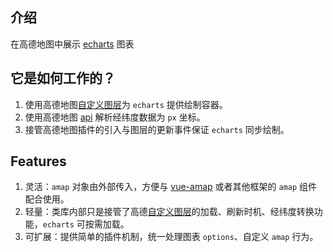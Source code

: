 ## 介绍

在高德地图中展示 [echarts](https://echarts.baidu.com/index.html) 图表

## 它是如何工作的？

1. 使用高德地图[自定义图层](https://lbs.amap.com/api/javascript-api/reference/self-own-layers)为 `echarts` 提供绘制容器。
2. 使用高德地图 [api](https://lbs.amap.com/api/javascript-api/reference/map) 解析经纬度数据为 `px` 坐标。
3. 接管高德地图插件的引入与图层的更新事件保证 `echarts` 同步绘制。

## Features

1. 灵活：`amap` 对象由外部传入，方便与 [vue-amap](https://elemefe.github.io/vue-amap/#/) 或者其他框架的 `amap` 组件配合使用。
2. 轻量：类库内部只是接管了高德[自定义图层](https://lbs.amap.com/api/javascript-api/reference/self-own-layers)的加载、刷新时机、经纬度转换功能，`echarts` 可按需加载。
3. 可扩展：提供简单的插件机制，统一处理图表 `options`、自定义 `amap` 行为。


